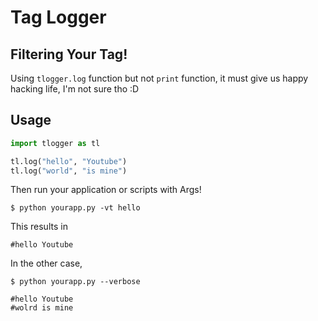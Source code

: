 # Tag Logger

## Filtering Your Tag!

Using `tlogger.log` function but not `print` function, it must give us happy hacking life, I'm not sure tho :D

## Usage

```python
import tlogger as tl

tl.log("hello", "Youtube")
tl.log("world", "is mine")
```

Then run your application or scripts with Args!

```
$ python yourapp.py -vt hello
```

This results in
```
#hello Youtube
```

In the other case,
```
$ python yourapp.py --verbose
```

```
#hello Youtube
#wolrd is mine
```

